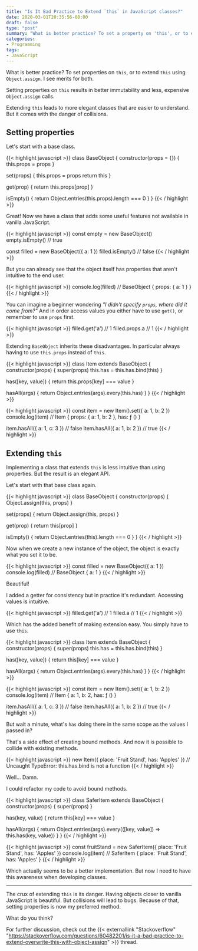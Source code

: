 ```yaml
---
title: "Is It Bad Practice to Extend `this` in JavaScript classes?"
date: 2020-03-01T20:35:56-08:00
draft: false
type: "post"
summary: "What is better practice? To set a property on 'this', or to extend 'this' using 'Object.assign'. I see merits for both."
categories:
- Programming
tags:
- JavaScript
---
```


What is better practice? To set properties on `this`, or to extend `this` using `Object.assign`. I see merits for both.

Setting properties on `this` results in better immutability and less, expensive `Object.assign` calls.

Extending `this` leads to more elegant classes that are easier to understand. But it comes with the danger of collisions.

## Setting properties

Let's start with a base class.

{{< highlight javascript >}}
class BaseObject {
  constructor(props = {}) {
    this.props = props
  }

  set(props) {
    this.props = props
    return this
  }

  get(prop) {
    return this.props[prop]
  }

  isEmpty() {
    return Object.entries(this.props).length === 0
  }
}
{{< / highlight >}}

Great! Now we have a class that adds some useful features not available in vanilla JavaScript.

{{< highlight javascript >}}
const empty = new BaseObject()
empty.isEmpty() // true

const filled = new BaseObject({ a: 1 })
filled.isEmpty() // false
{{< / highlight >}}

But you can already see that the object itself has properties that aren't intuitive to the end user.

{{< highlight javascript >}}
console.log(filled) // BaseObject { props: { a: 1 } }
{{< / highlight >}}

You can imagine a beginner wondering _"I didn't specify `props`, where did it come from?"_ And in order access values you either have to use `get()`, or remember to use `props` first.

{{< highlight javascript >}}
filled.get('a') // 1
filled.props.a // 1
{{< / highlight >}}

Extending `BaseObject` inherits these disadvantages. In particular always having to use `this.props` instead of `this`.

{{< highlight javascript >}}
class Item extends BaseObject {
  constructor(props) {
    super(props)
    this.has = this.has.bind(this)
  }

  has([key, value]) {
    return this.props[key] === value
  }

  hasAll(args) {
    return Object.entries(args).every(this.has)
  }
}
{{< / highlight >}}

{{< highlight javascript >}}
const item = new Item().set({ a: 1, b: 2 })
console.log(item) // Item { props: { a: 1, b: 2 }, has: ƒ () }

item.hasAll({ a: 1, c: 3 }) // false
item.hasAll({ a: 1, b: 2 }) // true
{{< / highlight >}}

## Extending `this`

Implementing a class that extends `this` is less intuitive than using properties. But the result is an elegant API.

Let's start with that base class again.

{{< highlight javascript >}}
class BaseObject {
  constructor(props) {
    Object.assign(this, props)
  }

  set(props) {
    return Object.assign(this, props)
  }

  get(prop) {
    return this[prop]
  }

  isEmpty() {
    return Object.entries(this).length === 0
  }
}
{{< / highlight >}}

Now when we create a new instance of the object, the object is exactly what you set it to be.

{{< highlight javascript >}}
const filled = new BaseObject({ a: 1 })
console.log(filled) // BaseObject { a: 1 }
{{< / highlight >}}

Beautiful!

I added a getter for consistency but in practice it's redundant. Accessing values is intuitive.

{{< highlight javascript >}}
filled.get('a') // 1
filled.a // 1
{{< / highlight >}}

Which has the added benefit of making extension easy. You simply have to use `this`.

{{< highlight javascript >}}
class Item extends BaseObject {
  constructor(props) {
    super(props)
    this.has = this.has.bind(this)
  }

  has([key, value]) {
    return this[key] === value
  }

  hasAll(args) {
    return Object.entries(args).every(this.has)
  }
}
{{< / highlight >}}

{{< highlight javascript >}}
const item = new Item().set({ a: 1, b: 2 })
console.log(item) // Item { a: 1, b: 2, has: ƒ () }

item.hasAll({ a: 1, c: 3 }) // false
item.hasAll({ a: 1, b: 2 }) // true
{{< / highlight >}}

But wait a minute, what's `has` doing there in the same scope as the values I passed in?

That's a side effect of creating bound methods. And now it is possible to collide with existing methods.

{{< highlight javascript >}}
new Item({ place: 'Fruit Stand', has: 'Apples' })
// Uncaught TypeError: this.has.bind is not a function
{{< / highlight >}}

Well... Damn. 

I could refactor my code to avoid bound methods.

{{< highlight javascript >}}
class SaferItem extends BaseObject {
  constructor(props) {
    super(props)
  }

  has(key, value) {
    return this[key] === value
  }

  hasAll(args) {
    return Object.entries(args).every(([key, value]) => this.has(key, value))
  }
}
{{< / highlight >}}

{{< highlight javascript >}}
const fruitStand = new SaferItem({ place: 'Fruit Stand', has: 'Apples' })
console.log(item) // SaferItem { place: 'Fruit Stand', has: 'Apples' }
{{< / highlight >}}

Which actually seems to be a better implementation. But now I need to have this awareness when developing classes.

---

The crux of extending `this` is its danger. Having objects closer to vanilla JavaScript is beautiful. But collisions will lead to bugs. Because of that, setting properties is now my preferred method.

What do you think?

For further discussion, check out the {{< externallink "Stackoverflow" "https://stackoverflow.com/questions/60482201/is-it-a-bad-practice-to-extend-overwrite-this-with-object-assign" >}} thread.
